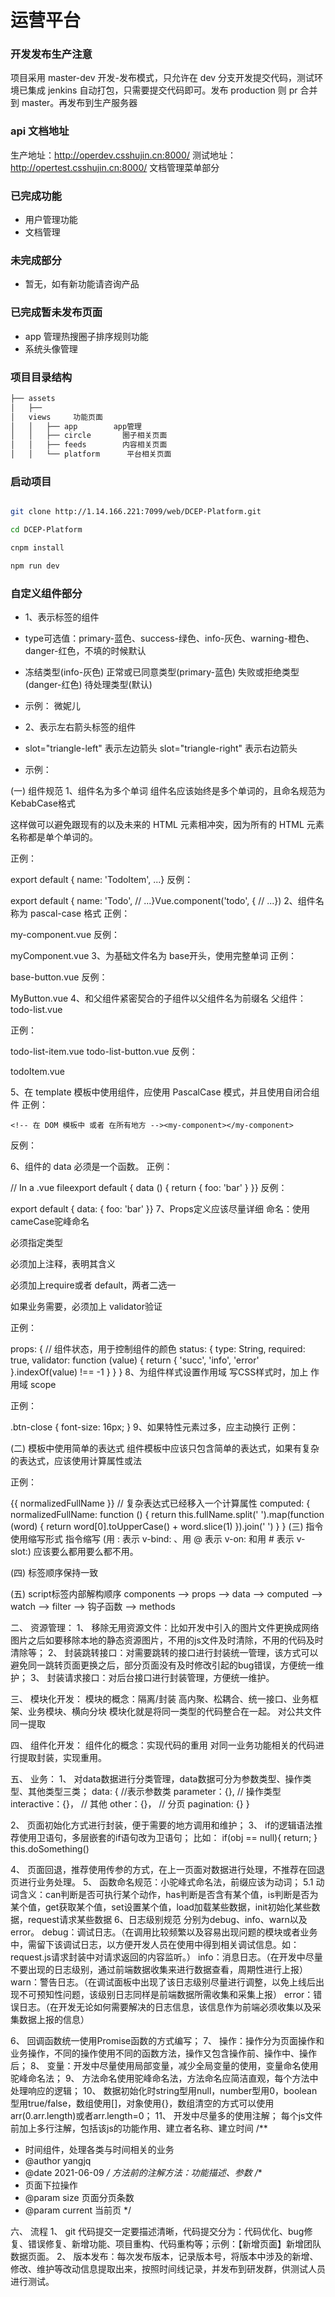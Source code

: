 # 运营平台

### 开发发布生产注意

项目采用 master-dev 开发-发布模式，只允许在 dev 分支开发提交代码，测试环境已集成 jenkins 自动打包，只需要提交代码即可。发布 production 则 pr 合并到 master。再发布到生产服务器

### api 文档地址

生产地址：http://operdev.csshujin.cn:8000/
测试地址：http://opertest.csshujin.cn:8000/
文档管理菜单部分

### 已完成功能

- 用户管理功能
- 文档管理

### 未完成部分

- 暂无，如有新功能请咨询产品

### 已完成暂未发布页面

- app 管理热搜圈子排序规则功能
- 系统头像管理

### 项目目录结构

```bash
├── assets
│   ├──
│   views     功能页面
│   │   ├── app        app管理
│   │   ├── circle       圈子相关页面
│   │   ├── feeds        内容相关页面
│   │   └── platform      平台相关页面

```

### 启动项目

```bash

git clone http://1.14.166.221:7099/web/DCEP-Platform.git

cd DCEP-Platform

cnpm install

npm run dev
```

### 自定义组件部分

- 1、表示标签的组件 <wel-tag>
- type可选值：primary-蓝色、success-绿色、info-灰色、warning-橙色、danger-红色，不填的时候默认
- 冻结类型(info-灰色)  正常或已同意类型(primary-蓝色)  失败或拒绝类型(danger-红色)  待处理类型(默认)
- 示例： <wel-tag type="primary">微妮儿</wel-tag>

- 2、表示左右箭头标签的组件 <triangle-label>
- slot="triangle-left" 表示左边箭头  slot="triangle-right" 表示右边箭头
- 示例： <triangle-label><span slot="triangle-left" /></triangle-label>


(一) 组件规范
1、组件名为多个单词
组件名应该始终是多个单词的，且命名规范为 KebabCase格式

这样做可以避免跟现有的以及未来的 HTML 元素相冲突，因为所有的 HTML 元素名称都是单个单词的。

正例：

export default {
	name: 'TodoItem',
    ...}
反例：

export default {
  name: 'Todo',
  // ...}Vue.component('todo', {
  // ...})
2、组件名称为 pascal-case 格式
正例：

my-component.vue
反例：

myComponent.vue
3、为基础文件名为 base开头，使用完整单词
正例：

base-button.vue
反例：

MyButton.vue
4、和父组件紧密契合的子组件以父组件名为前缀名
父组件：todo-list.vue

正例：

todo-list-item.vue
todo-list-button.vue
反例：

todoItem.vue



5、在 template 模板中使用组件，应使用 PascalCase 模式，并且使用自闭合组件
正例：

<!-- 在单文件组件和字符串模板中 --><MyComponent/>
    <!-- 在 DOM 模板中 或者 在所有地方 --><my-component></my-component>
反例：

<!-- 在单文件组件和字符串模板中 --><myComponent/>
6、组件的 data 必须是一个函数。
正例：

// In a .vue fileexport default {
  data () {
    return {
      foo: 'bar'
    }
  }}
反例：

export default {
  data: {
    foo: 'bar'
  }}
7、Props定义应该尽量详细
命名：使用cameCase驼峰命名

必须指定类型

必须加上注释，表明其含义

必须加上require或者 default，两者二选一

如果业务需要，必须加上 validator验证

正例：

props: {
	// 组件状态，用于控制组件的颜色
    status: {
		type: String,
        required: true,
        validator: function (value) {
			return {
				'succ',
                'info',
                'error'
            }.indexOf(value) !== -1
        }
    }
}
8、为组件样式设置作用域
写CSS样式时，加上 作用域 scope

正例：

<stype scoped>
    .btn-close {
		font-size: 16px;
    }
</style>
9、如果特性元素过多，应主动换行
正例：

<MyConponent foo="a" bar="b"
             baz="z" />
(二) 模板中使用简单的表达式
组件模板中应该只包含简单的表达式，如果有复杂的表达式，应该使用计算属性或法

正例：

<!-- 在模板中 -->
{{ normalizedFullName }}
// 复杂表达式已经移入一个计算属性
computed: {
  normalizedFullName: function () {
    return this.fullName.split(' ').map(function (word) {
      return word[0].toUpperCase() + word.slice(1)
    }).join(' ')
  }
}
(三) 指令使用缩写形式
指令缩写 (用 : 表示 v-bind: 、用 @ 表示 v-on: 和用 # 表示 v-slot:) 应该要么都用要么都不用。

(四) 标签顺序保持一致
<template>...</template>
<script> ... </script>
<style> </style>
(五) script标签内部解构顺序
components --> props --> data --> computed --> watch --> filter --> 钩子函数 --> methods



二、	资源管理：
1、	移除无用资源文件：比如开发中引入的图片文件更换成网络图片之后如要移除本地的静态资源图片，不用的js文件及时清除，不用的代码及时清除等；
2、	封装跳转接口：对需要跳转的接口进行封装统一管理，该方式可以避免同一跳转页面更换之后，部分页面没有及时修改引起的bug错误，方便统一维护；
3、	封装请求接口：对后台接口进行封装管理，方便统一维护。

三、	模块化开发：
模块的概念：隔离/封装 高内聚、松耦合、统一接口、业务框架、业务模块、横向分块
模块化就是将同一类型的代码整合在一起。
对公共文件同一提取

四、	组件化开发：
组件化的概念：实现代码的重用
对同一业务功能相关的代码进行提取封装，实现重用。

五、	业务：
1、	对data数据进行分类管理，data数据可分为参数类型、操作类型、其他类型三类；
data: {
		//表示参数类
		parameter：{},
		// 操作类型
			interactive：{}，
			// 其他
other：{}，
// 分页
pagination: {}
}

2、	页面初始化方式进行封装，便于需要的地方调用和维护；
3、	if的逻辑语法推荐使用卫语句，多层嵌套的if语句改为卫语句；
比如：
if(obj == null){
   return;
}
this.doSomething()

4、	页面回退，推荐使用传参的方式，在上一页面对数据进行处理，不推荐在回退页进行业务处理。
5、	函数命名规范：小驼峰式命名法，前缀应该为动词；
5.1 动词含义：can判断是否可执行某个动作，has判断是否含有某个值，is判断是否为某个值，get获取某个值，set设置某个值，load加载某些数据，init初始化某些数据，request请求某些数据
	6、日志级别规范 分别为debug、info、warn以及error。
debug：调试日志。（在调用比较频繁以及容易出现问题的模块或者业务中，需留下该调试日志，以方便开发人员在使用中得到相关调试信息。如：request.js请求封装中对请求返回的内容监听。）
info：消息日志。（在开发中尽量不要出现的日志级别，通过前端数据收集来进行数据查看，周期性进行上报）
warn：警告日志。（在调试面板中出现了该日志级别尽量进行调整，以免上线后出现不可预知性问题，该级别日志同样是前端数据所需收集和采集上报）
error：错误日志。（在开发无论如何需要解决的日志信息，该信息作为前端必须收集以及采集数据上报的信息）

6、	回调函数统一使用Promise函数的方式编写；
7、	操作：操作分为页面操作和业务操作，不同的操作使用不同的函数方法，操作又包含操作前、操作中、操作后；
8、	变量：开发中尽量使用局部变量，减少全局变量的使用，变量命名使用驼峰命名法；
9、	方法命名使用驼峰命名法，方法命名应简洁直观，每个方法中处理响应的逻辑；
10、	数据初始化时string型用null，number型用0，boolean型用true/false，数组使用[]，对象使用{}，数组清空的方式可以使用arr(0.arr.length)或者arr.length=0；
11、	开发中尽量多的使用注解；
每个js文件前加上多行注解，包括该js的功能作用、建立者名称、建立时间
/**
* 时间组件，处理各类与时间相关的业务
* @author yangjq
* @date 2021-06-09
*/
方法前的注解方法：功能描述、参数
/**
* 页面下拉操作
* @param size 页面分页条数 
* @param current 当前页
*/

六、	流程
1、	git 代码提交一定要描述清晰，代码提交分为：代码优化、bug修复、错误修复、新增功能、项目重构、代码重构等；示例：【新增页面】新增团队数据页面。
2、	版本发布：每次发布版本，记录版本号，将版本中涉及的新增、修改、维护等改动信息提取出来，按照时间线记录，并发布到研发群，供测试人员进行测试。



